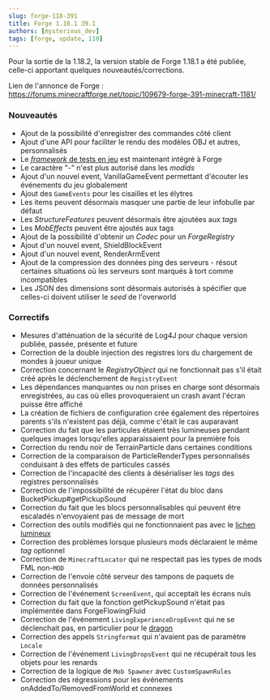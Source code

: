 ```yaml
---
slug: forge-118-391
title: Forge 1.18.1 39.1
authors: [mysterious_dev]
tags: [forge, update, 118]
---
```


Pour la sortie de la 1.18.2, la version stable de Forge 1.18.1 a été publiée, celle-ci apportant quelques nouveautés/corrections.

<!--truncate-->

Lien de l'annonce de Forge : https://forums.minecraftforge.net/topic/109679-forge-391-minecraft-1181/

### Nouveautés

- Ajout de la possibilité d'enregistrer des commandes côté client
- Ajout d'une API pour faciliter le rendu des modèles OBJ et autres, personnalisés
- Le [_framework_ de tests en jeu](https://www.youtube.com/watch?v=vXaWOJTCYNg) est maintenant intégré à Forge
- Le caractère "-" n'est plus autorisé dans les _modids_
- Ajout d'un nouvel event, VanillaGameEvent permettant d'écouter les événements du jeu globalement
- Ajout des `GameEvents` pour les cisailles et les élytres
- Les items peuvent désormais masquer une partie de leur infobulle par défaut
- Les _StructureFeatures_ peuvent désormais être ajoutées aux _tags_
- Les _MobEffects_ peuvent être ajoutés aux tags
- Ajout de la possibilité d'obtenir un _Codec_ pour un _ForgeRegistry_
- Ajout d'un nouvel event, ShieldBlockEvent
- Ajout d'un nouvel event, RenderArmEvent
- Ajout de la compression des données ping des serveurs - résout certaines situations où les serveurs sont marqués à tort comme incompatibles
- Les JSON des dimensions sont désormais autorisés à spécifier que celles-ci doivent utiliser le _seed_ de l'overworld

### Correctifs


- Mesures d'atténuation de la sécurité de Log4J pour chaque version publiée, passée, présente et future
- Correction de la double injection des registres lors du chargement de mondes à joueur unique
- Correction concernant le _RegistryObject_ qui ne fonctionnait pas s'il était créé après le déclenchement de `RegistryEvent`
- Les dépendances manquantes ou non prises en charge sont désormais enregistrées, au cas où elles provoqueraient un crash avant l'écran puisse être affiché
- La création de fichiers de configuration crée également des répertoires parents s'ils n'existent pas déjà, comme c'était le cas auparavant
- Correction du fait que les particules étaient très lumineuses pendant quelques images lorsqu'elles apparaissaient pour la première fois
- Correction du rendu noir de TerrainParticle dans certaines conditions
- Correction de la comparaison de ParticleRenderTypes personnalisés conduisant à des effets de particules cassés
- Correction de l'incapacité des clients à désérialiser les _tags_ des registres personnalisés
- Correction de l'impossibilité de récupérer l'état du bloc dans BucketPickup#getPickupSound
- Correction du fait que les blocs personnalisables qui peuvent être escaladés n'envoyaient pas de message de mort
- Correction des outils modifiés qui ne fonctionnaient pas avec le [lichen lumineux](https://minecraft.fandom.com/fr/wiki/Lichen_lumineux)
- Correction des problèmes lorsque plusieurs mods déclaraient le même _tag_ optionnel
- Correction de `MinecraftLocator` qui ne respectait pas les types de mods FML non-`MOD`
- Correction de l'envoie côté serveur des tampons de paquets de données personnalisés
- Correction de l'événement `ScreenEvent`, qui acceptait les écrans nuls
- Correction du fait que la fonction getPickupSound n'était pas implémentée dans ForgeFlowingFluid
- Correction de l'événement `LivingExperienceDropEvent` qui ne se déclenchait pas, en particulier pour le [dragon](https://minecraft.fandom.com/fr/wiki/Ender_Dragon)
- Correction des appels `Stringformat` qui n'avaient pas de paramètre `Locale`
- Correction de l'événement `LivingDropsEvent` qui ne récupérait tous les objets pour les renards
- Correction de la logique de `Mob Spawner` avec `CustomSpawnRules`
- Correction des régressions pour les événements onAddedTo/RemovedFromWorld et connexes